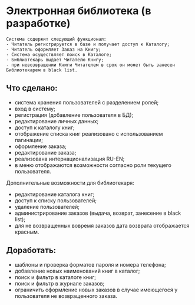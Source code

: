 Электронная библиотека (в разработке)
=====================================
~~~~
Система содержит следующий функционал:
- Читатель регистрируется в базе и получает доступ к Каталогу;
- Читатель оформляет Заказ на Книгу;
- Система осуществляет поиск в Каталоге;
- Библиотекарь выдает Читателю Книгу;
- при невозвращении Книги Читателем в срок он может быть занесен Библиотекарем в black list.
~~~~
Что сделано:
------------
- система хранения пользователей с разделением ролей;
- вход в систему;
- регистрация (добавление пользователя в БД);
- редактирование личных данных;
- доступ к каталогу книг;
- отображение списка книг реализовано с использованием пагинации;
- оформление заказа;
- редактирование заказа;
- реализована интернационализация RU-EN;
- в меню отображаются возможности согласно роли текущего пользователя.


Дополнительные возможности для библиотекаря:
- редактирование каталога книг;
- доступ к списку пользователей;
- удаление пользователей;
- администрирование заказов (выдача, возврат, занесение в black list);
- для не возвращенных вовремя заказов дата возврата отображается красным.

Доработать:
------------- 
- шаблоны и проверка форматов пароля и номера телефона;
- добавление новых наименований книг в каталог;
- поиск и фильтр в каталоге книг;
- поиск и фильтр в журнале заказов;
- ограничить оформление новых заказов в случае имеющегося у пользователя не возвращенного заказа.
